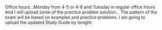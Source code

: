 Office hours...Monday from 4-5 or 4-6 and Tuesday in regular office hours
And I will upload 
some of the practice problem solution...
The pattern of the exam will be based on examples and practice problems.
I am going to upload the updated Study Guide by tonight.
